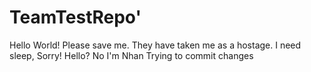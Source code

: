 # TeamTestRepo'
Hello World!
Please save me. They have taken me as a hostage.
I need sleep, Sorry!
Hello?
No I'm Nhan
Trying to commit changes
